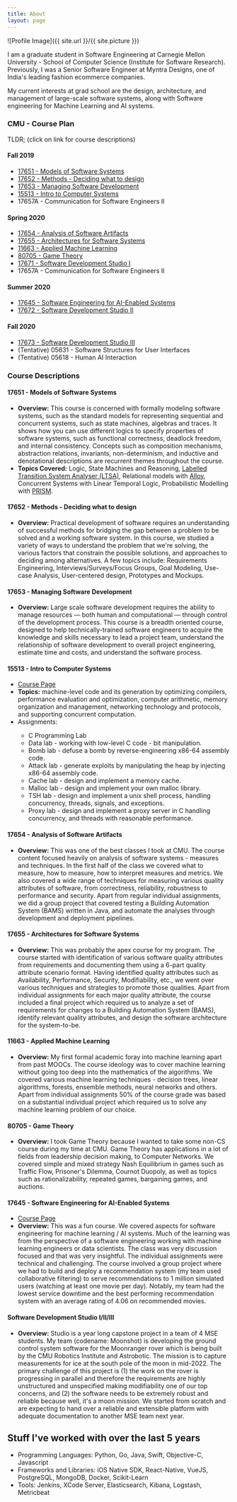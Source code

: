 ```yaml
---
title: About
layout: page
---
```

![Profile Image]({{ site.url }}/{{ site.picture }})

<p>I am a graduate student in Software Engineering at Carnegie Mellon University - School of Computer Science (Institute for Software Research).
Previously, I was a Senior Software Engineer at Myntra Designs, one of India's leading fashion ecommerce companies.</p>

<p>My current interests at grad school are the design, architecture, and management of large-scale software systems, along with Software engineering for Machine Learning and AI systems.</p>

<h3>CMU - Course Plan</h3>

TLDR; (click on link for course descriptions)

<h4>Fall 2019</h4>
<ul class="skill-list">
	<li><a href="#models">17651 - Models of Software Systems</a></li>
	<li><a href="#methods">17652 - Methods - Deciding what to design</a></li>
	<li><a href="#msd">17653 - Managing Software Development</a></li>
	<li><a href="#systems">15513 - Intro to Computer Systems</a></li>
	<li>17657A - Communication for Software Engineers II</li>
</ul>
<h4>Spring 2020</h4>
<ul class="skill-list">
	<li><a href="#analysis">17654 - Analysis of Software Artifacts</a></li>
	<li><a href="#architecture">17655 - Architectures for Software Systems</a></li>
	<li><a href="#appliedml">11663 - Applied Machine Learning</a></li>
	<li><a href="#gametheory">80705 - Game Theory</a></li>
	<li><a href="#studio">17671 - Software Development Studio I</a></li>
	<li>17657A - Communication for Software Engineers II</li>
</ul>
<h4>Summer 2020</h4>
<ul class="skill-list">
	<li><a href="#seai">17645 - Software Engineering for AI-Enabled Systems</a></li>
	<li><a href="#studio">17672 - Software Development Studio II</a></li>
</ul>
<h4>Fall 2020</h4>
<ul class="skill-list">
	<li><a href="#studio">17673 - Software Development Studio III</a></li>
	<li>(Tentative) 05631 - Software Structures for User Interfaces</li>
	<li>(Tentative) 05618 - Human AI Interaction</li>
</ul>

<h3>Course Descriptions</h3>

<h4 id="models">17651 - Models of Software Systems</h4>
<ul class="skill-list">
	<li><strong>Overview:</strong> This course is concerned with formally modeling software systems, such as the standard models for representing sequential and concurrent systems, such as state machines, algebras and traces. It shows how you can use different logics to specify properties of software systems, such as functional correctness, deadlock freedom, and internal consistency. Concepts such as composition mechanisms, abstraction relations, invariants, non-determinism, and inductive and denotational descriptions are recurrent themes throughout the course.<br/>
	</li>
	<li><strong>Topics Covered:</strong> Logic, State Machines and Reasoning, <a href="https://www.doc.ic.ac.uk/ltsa/">Labelled Transition System Analyser (LTSA)</a>, Relational models with <a href="http://alloy.lcs.mit.edu/alloy/">Alloy</a>, Concurrent Systems with Linear Temporal Logic, Probabilistic Modelling with <a href="https://www.prismmodelchecker.org/">PRISM</a>.
	</li>
</ul>

<h4 id="methods">17652 - Methods - Deciding what to design</h4>
<ul class="skill-list">
	<li><strong>Overview:</strong> Practical development of software requires an understanding of successful methods for bridging the gap between a problem to be solved and a working software system. In this course, we studied a variety of ways to understand the problem that we're solving, the various factors that constrain the possible solutions, and approaches to deciding among alternatives. A few topics include: Requirements Engineering, Interviews/Surveys/Focus Groups, Goal Modeling, Use-case Analysis, User-centered design, Prototypes and Mockups.
	</li>
</ul>

<h4 id="msd">17653 - Managing Software Development</h4>
<ul class="skill-list">
	<li><strong>Overview:</strong> Large scale software development requires the ability to manage resources — both human and computational — through control of the development process. This course is a breadth oriented course, designed to help technically-trained software engineers to acquire the knowledge and skills necessary to lead a project team, understand the relationship of software development to overall project engineering, estimate time and costs, and understand the software process.
	</li>
</ul>

<h4 id="systems">15513 - Intro to Computer Systems</h4>
<ul class="skill-list">
	<li><a href="http://www.cs.cmu.edu/~213/">Course Page</a>
	</li>
	<li><strong>Topics:</strong> machine-level code and its generation by optimizing compilers, performance evaluation and optimization, computer arithmetic, memory organization and management, networking technology and protocols, and supporting concurrent computation.
	</li>
	<li> Assignments:</li>
	<ul>
		<li> C Programming Lab</li>
		<li> Data lab - working with low-level C code - bit manipulation.</li>
		<li> Bomb lab - defuse a bomb by reverse-engineering x86-64 assembly code.</li>
		<li> Attack lab - generate exploits by manipulating the heap by injecting x86-64 assembly code.</li>
		<li> Cache lab - design and implement a memory cache.</li>
		<li> Malloc lab - design and implement your own malloc library.</li>
		<li> TSH lab - design and implement a unix shell process, handling concurrency, threads, signals, and exceptions.</li>
		<li> Proxy lab - design and implement a proxy server in C handling concurrency, and threads with reasonable performance.</li>
	</ul>
</ul>

<h4 id="analysis">17654 - Analysis of Software Artifacts</h4>
<ul class="skill-list">
	<li><strong>Overview:</strong> This was one of the best classes I took at CMU. The course content focused heavily on analysis of software systems - measures and techniques. In the first half of the class we covered what to measure, how to measure, how to interpret measures and metrics. We also covered a wide range of techniques for measuring various quality attributes of software, from correctness, reliability, robustness to performance and security. Apart from regular individual assignments, we did a group project that covered testing a Building Automation System (BAMS) written in Java, and automate the analyses through development and deployment pipelines.
	</li>
</ul>

<h4 id="architecture">17655 - Architectures for Software Systems</h4>
<ul class="skill-list">
	<li><strong>Overview:</strong> This was probably the apex course for my program. The course started with identification of various software quality attributes from requirements and documenting them using a 6-part quality attribute scenario format. Having identified quality attributes such as Availability, Performance, Security, Modifiability, etc., we went over various techniques and strategies to promote those qualities. Apart from individual assignments for each major quality attribute, the course included a final project which required us to analyze a set of requirements for changes to a Building Automation System (BAMS), identify relevant quality attributes, and design the software architecture for the system-to-be.
	</li>
</ul>

<h4 id="appliedml">11663 - Applied Machine Learning</h4>
<ul class="skill-list">
	<li><strong>Overview:</strong> My first formal academic foray into machine learning apart from past MOOCs. The course ideology was to cover machine learning without going too deep into the mathematics of the algorithms. We covered various machine learning techniques - decision trees, linear algorithms, forests, ensemble methods, neural networks and others. Apart from individual assignments 50% of the course grade was based on a substantial individual project which required us to solve any machine learning problem of our choice.
	</li>
</ul>

<h4 id="gametheory">80705 - Game Theory</h4>
<ul class="skill-list">
	<li><strong>Overview:</strong> I took Game Theory because I wanted to take some non-CS course during my time at CMU. Game Theory has applications in a lot of fields from leadership decision making, to Computer Networks. We covered simple and mixed strategy Nash Equilibrium in games such as Traffic Flow, Prisoner's Dilemma, Cournot Duopoly, as well as topics such as rationalizability, repeated games, bargaining games, and auctions.
	</li>
</ul>

<h4 id="seai">17645 - Software Engineering for AI-Enabled Systems</h4>
<ul class="skill-list">
	<li><a href="https://ckaestne.github.io/seai/S2020/">Course Page</a>
	<li><strong>Overview:</strong> This was a fun course. We covered aspects for software engineering for machine learning / AI systems. Much of the learning was from the perspective of a software engineering working with machine learning engineers or data scientists. The class was very discussion focused and that was very insightful. The individual assignments were technical and challenging. The course involved a group project where we had to build and deploy a recommendation system (my team used collaborative filtering) to serve recommendations to 1 million simulated users (watching at least one movie per day). Notably, my team had the lowest service downtime and the best performing recommendation system with an average rating of 4.06 on recommended movies.
	</li>
</ul>

<h4 id="studio">Software Development Studio I/II/III</h4>
<ul class="skill-list">
	<li><strong>Overview:</strong> Studio is a year long capstone project in a team of 4 MSE students. My team (codename: Moonshot) is developing the ground control system software for the Moonranger rover which is being built by the CMU Robotics Institute and Astrobotic. The mission is to capture measurements for ice at the south pole of the moon in mid-2022. The primary challenge of this project is (1) the work on the rover is progressing in parallel and therefore the requirements are highly unstructured and unspecified making modifiability one of our top concerns, and (2) the software needs to be extremely robust and reliable because well, it's a moon mission. We started from scratch and are expecting to hand over a reliable and extensible platform with adequate documentation to another MSE team next year.
	</li>
</ul>

<h2>Stuff I've worked with over the last 5 years</h2>

<ul class="skill-list">
	<li>Programming Languages: Python, Go, Java, Swift, Objective-C, Javascript</li>
	<li>Frameworks and Libraries: iOS Native SDK, React-Native, VueJS, PostgreSQL, MongoDB, Docker, Scikit-Learn</li>
	<li>Tools: Jenkins, XCode Server, Elasticsearch, Kibana, Logstash, Metricbeat</li>
</ul>